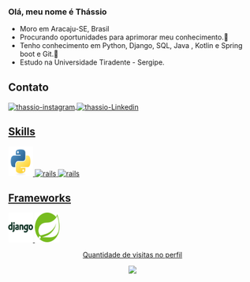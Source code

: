 ### Olá, meu nome é Thássio
- Moro em Aracaju-SE, Brasil
- Procurando oportunidades para aprimorar meu conhecimento.🔭
- Tenho conhecimento em Python, Django, SQL,  Java , Kotlin e Spring boot e Git.🌱 
- Estudo na Universidade Tiradente - Sergipe.

## Contato
<a href = "https://www.instagram.com/" targe="_blank">
<img align="center" alt="thassio-instagram" height="50" width="50" src="https://upload.wikimedia.org/wikipedia/commons/thumb/a/a5/Instagram_icon.png/2048px-Instagram_icon.png"
style="max-width:100%;">
  
<a href = "https://www.linkedin.com/in/thassio-vagner-38a606345/" targe="_blank">
<img align="center" alt="thassio-Linkedin" height="50" width="50" 
src="https://cdn.jsdelivr.net/gh/devicons/devicon/icons/linkedin/linkedin-original.svg"
style="max-width:100%;">
  
## Skills
<img src = "https://raw.githubusercontent.com/devicons/devicon/master/icons/python/python-original.svg" alt="rails" width="50" height= "60" style="max-
width:100%;">
<img src = "https://cdn.jsdelivr.net/gh/devicons/devicon/icons/java/java-original-wordmark.svg" alt="rails" width="50" height= "60" style="max-
width:100%;">
<img src="https://cdn.jsdelivr.net/gh/devicons/devicon/icons/git/git-original.svg" alt="rails" width="50" height= "60" style="max-width:100%;">


## Frameworks
<img src= "https://raw.githubusercontent.com/devicons/devicon/v2.15.1/icons/django/django-plain-wordmark.svg" width="50" height= "60" style="max-
width:100%;">
<img src="https://github.com/devicons/devicon/blob/master/icons/spring/spring-original.svg" alt="rails" width="50" height= "60" style="max-width:100%;">


  
<p align="center"> Quantidade de visitas no perfil </p>
<p align="center">   <img alingn="center" src="https://profile-counter.glitch.me/Thassio141/count.svg" /></p>
